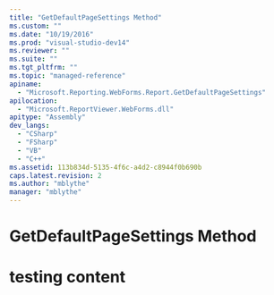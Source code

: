 ```yaml
---
title: "GetDefaultPageSettings Method"
ms.custom: ""
ms.date: "10/19/2016"
ms.prod: "visual-studio-dev14"
ms.reviewer: ""
ms.suite: ""
ms.tgt_pltfrm: ""
ms.topic: "managed-reference"
apiname: 
  - "Microsoft.Reporting.WebForms.Report.GetDefaultPageSettings"
apilocation: 
  - "Microsoft.ReportViewer.WebForms.dll"
apitype: "Assembly"
dev_langs: 
  - "CSharp"
  - "FSharp"
  - "VB"
  - "C++"
ms.assetid: 113b834d-5135-4f6c-a4d2-c8944f0b690b
caps.latest.revision: 2
ms.author: "mblythe"
manager: "mblythe"
---
```

# GetDefaultPageSettings Method
# testing content